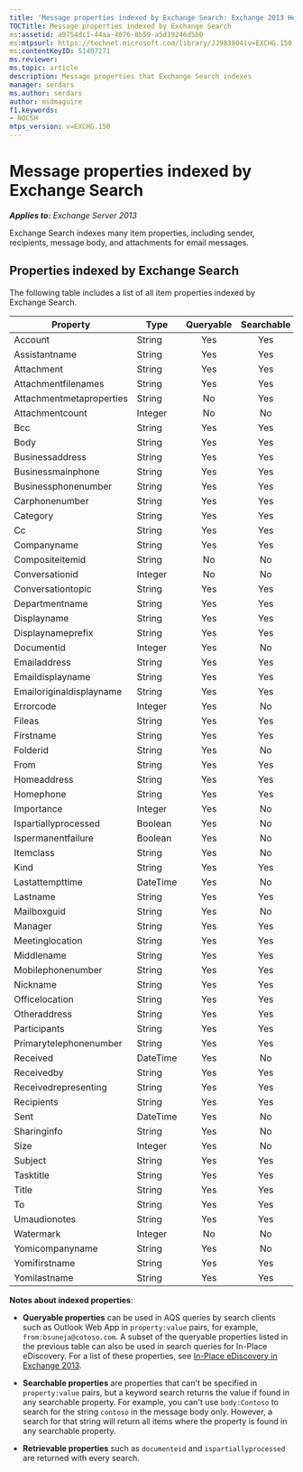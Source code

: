 ```yaml
---
title: 'Message properties indexed by Exchange Search: Exchange 2013 Help'
TOCTitle: Message properties indexed by Exchange Search
ms:assetid: a9754dc1-44aa-4076-8b59-a5d39246d5b0
ms:mtpsurl: https://technet.microsoft.com/library/JJ983804(v=EXCHG.150)
ms:contentKeyID: 51407271
ms.reviewer: 
ms.topic: article
description: Message properties that Exchange Search indexes
manager: serdars
ms.author: serdars
author: msdmaguire
f1.keywords:
- NOCSH
mtps_version: v=EXCHG.150
---
```


# Message properties indexed by Exchange Search

_**Applies to:** Exchange Server 2013_

Exchange Search indexes many item properties, including sender, recipients, message body, and attachments for email messages.

## Properties indexed by Exchange Search

The following table includes a list of all item properties indexed by Exchange Search.

|Property|Type|Queryable|Searchable|Retrievable|
|---|---|:---:|:---:|:---:|
|Account|String|Yes|Yes|No|
|Assistantname|String|Yes|Yes|No|
|Attachment|String|Yes|Yes|No|
|Attachmentfilenames|String|Yes|Yes|No|
|Attachmentmetaproperties|String|No|Yes|No|
|Attachmentcount|Integer|No|No|Yes|
|Bcc|String|Yes|Yes|No|
|Body|String|Yes|Yes|No|
|Businessaddress|String|Yes|Yes|No|
|Businessmainphone|String|Yes|Yes|No|
|Businessphonenumber|String|Yes|Yes|No|
|Carphonenumber|String|Yes|Yes|No|
|Category|String|Yes|Yes|No|
|Cc|String|Yes|Yes|No|
|Companyname|String|Yes|Yes|No|
|Compositeitemid|String|No|No|Yes|
|Conversationid|Integer|No|No|Yes|
|Conversationtopic|String|Yes|Yes|No|
|Departmentname|String|Yes|Yes|No|
|Displayname|String|Yes|Yes|No|
|Displaynameprefix|String|Yes|Yes|No|
|Documentid|Integer|Yes|No|Yes|
|Emailaddress|String|Yes|Yes|No|
|Emaildisplayname|String|Yes|Yes|No|
|Emailoriginaldisplayname|String|Yes|Yes|No|
|Errorcode|Integer|Yes|No|Yes|
|Fileas|String|Yes|Yes|No|
|Firstname|String|Yes|Yes|No|
|Folderid|String|Yes|No|No|
|From|String|Yes|Yes|No|
|Homeaddress|String|Yes|Yes|No|
|Homephone|String|Yes|Yes|No|
|Importance|Integer|Yes|No|No|
|Ispartiallyprocessed|Boolean|Yes|No|Yes|
|Ispermanentfailure|Boolean|Yes|No|Yes|
|Itemclass|String|Yes|No|No|
|Kind|String|Yes|Yes|No|
|Lastattempttime|DateTime|Yes|No|Yes|
|Lastname|String|Yes|Yes|No|
|Mailboxguid|String|Yes|No|Yes|
|Manager|String|Yes|Yes|No|
|Meetinglocation|String|Yes|Yes|No|
|Middlename|String|Yes|Yes|No|
|Mobilephonenumber|String|Yes|Yes|No|
|Nickname|String|Yes|Yes|No|
|Officelocation|String|Yes|Yes|No|
|Otheraddress|String|Yes|Yes|No|
|Participants|String|Yes|Yes|No|
|Primarytelephonenumber|String|Yes|Yes|No|
|Received|DateTime|Yes|No|No|
|Receivedby|String|Yes|Yes|No|
|Receivedrepresenting|String|Yes|Yes|No|
|Recipients|String|Yes|Yes|No|
|Sent|DateTime|Yes|No|No|
|Sharinginfo|String|Yes|No|No|
|Size|Integer|Yes|No|No|
|Subject|String|Yes|Yes|No|
|Tasktitle|String|Yes|Yes|No|
|Title|String|Yes|Yes|No|
|To|String|Yes|Yes|No|
|Umaudionotes|String|Yes|Yes|No|
|Watermark|Integer|No|No|Yes|
|Yomicompanyname|String|Yes|No|Yes|
|Yomifirstname|String|Yes|Yes|No|
|Yomilastname|String|Yes|Yes|No|

**Notes about indexed properties**:

- **Queryable properties** can be used in AQS queries by search clients such as Outlook Web App in `property:value` pairs, for example, `from:bsuneja@cotoso.com`. A subset of the queryable properties listed in the previous table can also be used in search queries for In-Place eDiscovery. For a list of these properties, see [In-Place eDiscovery in Exchange 2013](in-place-ediscovery-exchange-2013-help.md).

- **Searchable properties** are properties that can't be specified in `property:value` pairs, but a keyword search returns the value if found in any searchable property. For example, you can't use `body:Contoso` to search for the string `contoso` in the message body only. However, a search for that string will return all items where the property is found in any searchable property.

- **Retrievable properties** such as `documenteid` and `ispartiallyprocessed` are returned with every search.
